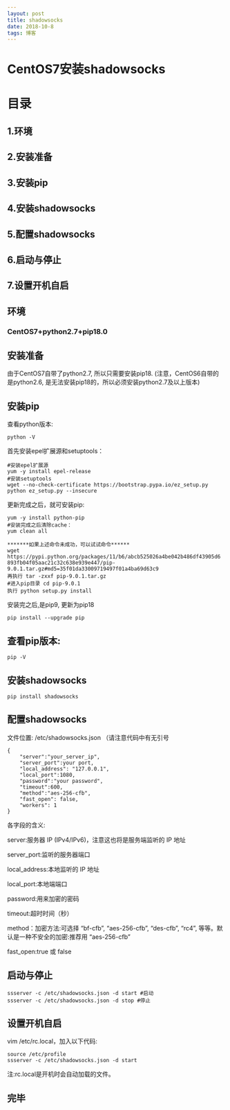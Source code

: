 ```yaml
---
layout: post
title: shadowsocks
date: 2018-10-8 
tags: 博客 
---
```


# CentOS7安装shadowsocks

# 目录

## 1.环境

## 2.安装准备

## 3.安装pip

## 4.安装shadowsocks

## 5.配置shadowsocks

## 6.启动与停止

## 7.设置开机自启

## 环境

### CentOS7+python2.7+pip18.0

## 安装准备

由于CentOS7自带了python2.7, 所以只需要安装pip18.
(注意，CentOS6自带的是python2.6, 是无法安装pip18的，所以必须安装python2.7及以上版本)

## 安装pip

查看python版本:

	python -V

首先安装epel扩展源和setuptools：

	#安装epel扩展源
	yum -y install epel-release
	#安装setuptools
	wget --no-check-certificate https://bootstrap.pypa.io/ez_setup.py
	python ez_setup.py --insecure

更新完成之后，就可安装pip:

	yum -y install python-pip
	#安装完成之后清除cache：
	yum clean all
	
	*******如果上述命令未成功，可以试试命令******
	wget https://pypi.python.org/packages/11/b6/abcb525026a4be042b486df43905d6
	893fb04f05aac21c32c638e939e447/pip-9.0.1.tar.gz#md5=35f01da33009719497f01a4ba69d63c9
	再执行 tar -zxxf pip-9.0.1.tar.gz
	#进入pip目录 cd pip-9.0.1
	执行 python setup.py install

安装完之后,是pip9, 更新为pip18

	pip install --upgrade pip

## 查看pip版本:

	pip -V

## 安装shadowsocks

	pip install shadowsocks

## 配置shadowsocks

文件位置: /etc/shadowsocks.json （请注意代码中有无引号
	
	{
	    "server":"your_server_ip",
	    "server_port":your port,
	    "local_address": "127.0.0.1",
	    "local_port":1080,
	    "password":"your password",
	    "timeout":600,
	    "method":"aes-256-cfb",
	    "fast_open": false,
	    "workers": 1
	}

各字段的含义:

server:服务器 IP (IPv4/IPv6)，注意这也将是服务端监听的 IP 地址

server_port:监听的服务器端口

local_address:本地监听的 IP 地址

local_port:本地端端口

password:用来加密的密码

timeout:超时时间（秒）

method：加密方法:可选择 “bf-cfb”, “aes-256-cfb”, “des-cfb”, “rc4”, 等等。默认是一种不安全的加密:推荐用 “aes-256-cfb”

fast_open:true 或 false

## 启动与停止

	ssserver -c /etc/shadowsocks.json -d start #启动 
	ssserver -c /etc/shadowsocks.json -d stop #停止

## 设置开机自启

vim /etc/rc.local，加入以下代码:

	source /etc/profile
	ssserver -c /etc/shadowsocks.json -d start

注:rc.local是开机时会自动加载的文件。




## 完毕






